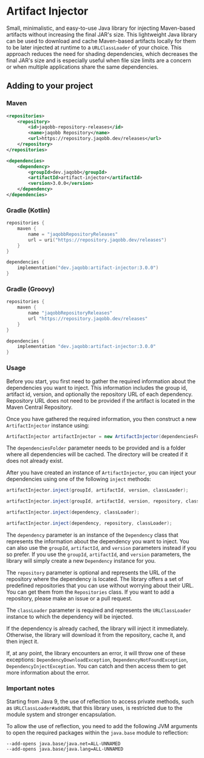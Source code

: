 # Artifact Injector

Small, minimalistic, and easy-to-use Java library for injecting Maven-based artifacts without increasing the final JAR's size. This lightweight Java library can be used to download and cache Maven-based artifacts locally for them to be later injected at runtime to a `URLClassLoader` of your choice. This approach reduces the need for shading dependencies, which decreases the final JAR's size and is especially useful when file size limits are a concern or when multiple applications share the same dependencies.

## Adding to your project

### Maven
```xml
<repositories>
    <repository>
        <id>jaqobb-repository-releases</id>
        <name>jaqobb Repository</name>
        <url>https://repository.jaqobb.dev/releases</url>
    </repository>
</repositories>

<dependencies>
    <dependency>
        <groupId>dev.jaqobb</groupId>
        <artifactId>artifact-injector</artifactId>
        <version>3.0.0</version>
    </dependency>
</dependencies>
```

### Gradle (Kotlin)
```kotlin
repositories {
    maven {
        name = "jaqobbRepositoryReleases"
        url = uri("https://repository.jaqobb.dev/releases")
    }
}

dependencies {
    implementation("dev.jaqobb:artifact-injector:3.0.0")   
}
```

### Gradle (Groovy)
```groovy
repositories {
    maven {
        name "jaqobbRepositoryReleases"
        url "https://repository.jaqobb.dev/releases"
    }
}

dependencies {
    implementation "dev.jaqobb:artifact-injector:3.0.0"
}
```

### Usage

Before you start, you first need to gather the required information about the dependencies you want to inject. This information includes the group id, artifact id, version, and optionally the repository URL of each dependency. Repository URL does not need to be provided if the artifact is located in the Maven Central Repository.

Once you have gathered the required information, you then construct a new `ArtifactInjector` instance using:

```java
ArtifactInjector artifactInjector = new ArtifactInjector(dependenciesFolder);
```

The `dependenciesFolder` parameter needs to be provided and is a folder where all dependencies will be cached. The directory will be created if it does not already exist.

After you have created an instance of `ArtifactInjector`, you can inject your dependencies using one of the following `inject` methods:

```java
artifactInjector.inject(groupId, artifactId, version, classLoader);
```

```java
artifactInjector.inject(groupId, artifactId, version, repository, classLoader);
```

```java
artifactInjector.inject(dependency, classLoader);
```

```java
artifactInjector.inject(dependency, repository, classLoader);
```

The `dependency` parameter is an instance of the `Dependency` class that represents the information about the dependency you want to inject. You can also use the `groupId`, `artifactId`, and `version` parameters instead if you so prefer. If you use the `groupId`, `artifactId`, and `version` parameters, the library will simply create a new `Dependency` instance for you.

The `repository` parameter is optional and represents the URL of the repository where the dependency is located. The library offers a set of predefined repositories that you can use without worrying about their URL. You can get them from the `Repositories` class. If you want to add a repository, please make an issue or a pull request.

The `classLoader` parameter is required and represents the `URLClassLoader` instance to which the dependency will be injected.

If the dependency is already cached, the library will inject it immediately. Otherwise, the library will download it from the repository, cache it, and then inject it.

If, at any point, the library encounters an error, it will throw one of these exceptions: `DependencyDownloadException`, `DependencyNotFoundException`, `DependencyInjectException`. You can catch and then access them to get more information about the error.

### Important notes

Starting from Java 9, the use of reflection to access private methods, such as `URLClassLoader#addURL` that this library uses, is restricted due to the module system and stronger encapsulation.

To allow the use of reflection, you need to add the following JVM arguments to open the required packages within the `java.base` module to reflection:   
```shell
--add-opens java.base/java.net=ALL-UNNAMED
--add-opens java.base/java.lang=ALL-UNNAMED
```
